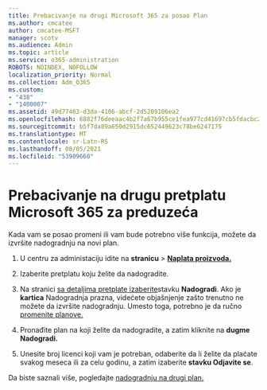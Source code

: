 ```yaml
---
title: Prebacivanje na drugi Microsoft 365 za posao Plan
ms.author: cmcatee
author: cmcatee-MSFT
manager: scotv
ms.audience: Admin
ms.topic: article
ms.service: o365-administration
ROBOTS: NOINDEX, NOFOLLOW
localization_priority: Normal
ms.collection: Adm_O365
ms.custom:
- "438"
- "1400007"
ms.assetid: 49d77463-d3da-4106-abcf-2d5209106ea2
ms.openlocfilehash: 6882f76deeaac4b2f7a67b955ce1fea977cd41697cb5fdacbc2d866b3933ef8a
ms.sourcegitcommit: b5f7da89a650d2915dc652449623c78be6247175
ms.translationtype: MT
ms.contentlocale: sr-Latn-RS
ms.lasthandoff: 08/05/2021
ms.locfileid: "53909660"
---
```

# <a name="switch-to-a-different-microsoft-365-for-business-subscription"></a>Prebacivanje na drugu pretplatu Microsoft 365 za preduzeća

Kada vam se posao promeni ili vam bude potrebno više funkcija, možete da izvršite nadogradnju na novi plan.
  
1. U centru za administaciju idite na **stranicu** \> **[Naplata proizvoda.](https://go.microsoft.com/fwlink/p/?linkid=842054)**

2. Izaberite pretplatu koju želite da nadogradite.

3. Na stranici [sa detaljima pretplate izaberite](https://admin.microsoft.com/AdminPortal/Home#/subscriptions/webdirect%252F0dbaa202-d590-4529-98c2-a5e2ebaac702)stavku **Nadogradi**.  Ako je **kartica** Nadogradnja prazna, videćete objašnjenje zašto trenutno ne možete da izvršite nadogradnju. Umesto toga, potrebno je da ručno [promenite planove.](https://docs.microsoft.com/microsoft-365/commerce/subscriptions/change-plans-manually?view=o365-worldwide)

4. Pronađite plan na koji želite da nadogradite, a zatim kliknite na **dugme Nadogradi.**

5. Unesite broj licenci koji vam je potreban, odaberite da li želite da plaćate svakog meseca ili za celu godinu, a zatim izaberite **stavku Odjavite se**.

Da biste saznali više, pogledajte [nadogradnju na drugi plan.](https://docs.microsoft.com/microsoft-365/commerce/subscriptions/upgrade-to-different-plan)
